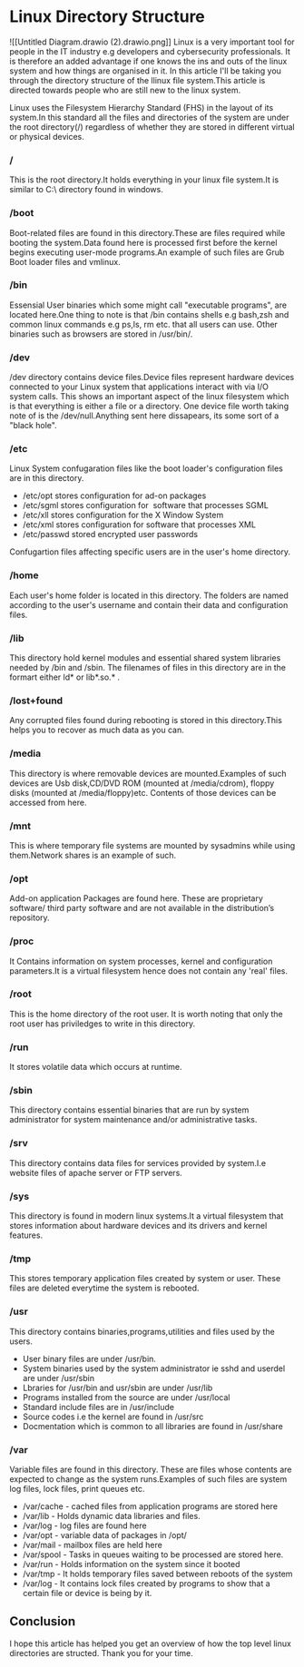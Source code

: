 # Linux Directory Structure
![[Untitled Diagram.drawio (2).drawio.png]]
Linux is a very important tool for people in the IT industry e.g developers and cybersecurity professionals. It is therefore an added advantage if one knows the ins and outs of the linux system and how things are organised in it.
In this article I'll be taking you through the directory structure of the llinux file system.This article is directed towards people who are still new to the linux system.

Linux uses the Filesystem Hierarchy Standard (FHS) in the layout of its system.In this standard all the files and directories of the system are under the root directory(/) regardless of whether they are stored in different virtual or physical devices.

### / 
This is the root directory.It holds everything in your linux file system.It is similar to C:\ directory found in windows.

### /boot
Boot-related files  are found in this directory.These are files required while booting the system.Data found here is processed first before the kernel begins executing user-mode programs.An example of such files are Grub Boot loader files and vmlinux.

### /bin
Essensial User binaries which some might call "executable programs", are located here.One thing to note is that /bin contains shells e.g bash,zsh and common linux commands e.g ps,ls, rm etc. that all users can use. Other binaries such as browsers are stored in /usr/bin/.

### /dev
/dev directory contains device files.Device files represent hardware devices connected to your Linux system that applications interact with via I/O system calls. This shows an important aspect of the linux filesystem which is that everything is either a file or a directory.
One device file worth taking note of is the /dev/null.Anything sent here dissapears, its some sort of a "black hole".

### /etc
Linux System confugaration files like the boot loader's configuration files are in this directory.
- /etc/opt stores configuration for ad-on packages
- /etc/sgml stores configuration for  software that processes SGML
- /etc/xll stores configuration for the X Window System
- /etc/xml stores configuration for  software that processes XML
- /etc/passwd stored encrypted user passwords

Confugartion files affecting specific users are in the user's home directory.

### /home
Each user's home folder is located in this directory. The folders are named according to the user's username and contain their data and configuration files.

### /lib
This directory hold kernel modules and essential shared system libraries needed by /bin and /sbin. The filenames of files in this directory are in the formart either ld* or lib*.so.* .

### /lost+found
Any corrupted files found during rebooting is stored in this directory.This helps you to recover as much data as you can.

### /media
This directory is  where removable devices are mounted.Examples of such devices are Usb disk,CD/DVD ROM (mounted at /media/cdrom), floppy disks (mounted at /media/floppy)etc. Contents of those devices can be accessed from here.

### /mnt
This is where temporary  file systems are mounted by sysadmins while using them.Network shares is an example of such.

### /opt
Add-on application Packages are found here. These are proprietary software/ third party software  and are not available in the distribution’s repository.

### /proc
It Contains information on system processes, kernel and configuration parameters.It is a virtual filesystem hence does not contain any 'real' files.

### /root
This is the home directory of the root user. It is worth noting that only the root user has priviledges to write in this directory.

### /run
It stores volatile data which occurs at runtime.

### /sbin
This directory contains essential binaries that are  run by system administrator for system maintenance and/or administrative tasks.

### /srv
This directory contains data files for services provided by system.I.e website files of apache server or FTP servers.

### /sys
This directory is found in modern linux systems.It  a virtual filesystem that stores information about hardware devices and its drivers and kernel features.

### /tmp
This stores temporary application files created by system or user. These files are deleted everytime the system is rebooted.

### /usr
This directory contains binaries,programs,utilities and files used by the users.
- User binary files are under /usr/bin.
- System binaries used by the system administrator ie sshd and userdel are under /usr/sbin
- Lbraries for /usr/bin and usr/sbin are under /usr/lib
- Programs installed from the source are under /usr/local
- Standard include files are in /usr/include
- Source codes  i.e the kernel are found  in /usr/src
- Docmentation which is common to all libraries are found in /usr/share

### /var
Variable files are found in this directory. These are files whose contents are expected to change as the system runs.Examples of such files are system log files, lock files, print queues etc.
- /var/cache - cached files from application programs are stored here
- /var/lib - Holds dynamic data libraries and files.
- /var/log - log files are found here
- /var/opt - variable data of packages in /opt/
- /var/mail - mailbox files are held here
- /var/spool - Tasks in queues waiting to be processed are stored here.
- /var/run - Holds information on the system since it booted
- /var/tmp - It holds temporary files saved between reboots of the system
- /var/log - It contains lock files created by programs to show that a certain file or device is being by it.

## Conclusion
I hope this article has helped you get an overview of how the top level linux directories are structed.
Thank you for your time.